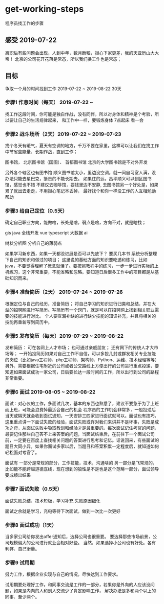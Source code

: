# get-working-steps
程序员找工作的步骤

## 感受  2019-07-22
离职后有些问题会出现，人到中年，数月断粮，担心下家更差，我的天亚历山大大帝！
北京的公司花开花落是常态，所以我们换工作也是常态；

## 目标  
争取一个月的时间找到工作 2019-07-22 ~ 2019-08-22 30天

### 步骤1  作息时间（每天） 2019-07-22 ~   

找工作这段时间，你可能是独自作战，没有同伴，所以对身体和精神是个考验，所以要让自己的生活规律起来，
和工作中一样，要锻炼身体
7点起床
看一会


### 步骤2  战斗场所（2天）2019-07-22 ~  2019-07-23
找个冬天有暖气，夏天有空调的地方，千万不要在家里，这样可以让我们在找工作中节省些能量，长期作战，直到工作；

图书馆，
北京图书馆（国图）、
首都图书馆
北京的大学图书馆是不对外开发

另外各个辖区也有图书馆
顺义图书馆太小，里边没空调，就一间自习室人满，没办法只能去星巴克，挺贵的不能长期去。
如果住的远，昌平顺义可以到区图书馆，感觉也不错
不建议去咖啡馆，要钱里边不安静,
去图书馆另一个好处是，如果累了就出去走走，不用担心笔记本丢掉，
最好找个和你一样没工作的人互相勉励帮助

### 步骤3   给自己定位（0.5天）
确定自己职业方向，能做啥，长处是啥，弱点是啥，方向不对，就是瞎找；

gis
    java
        全栈开发
        vue
        typescript
        大数据
        ai

树状分析图
分析自己的薄弱点

如果学习新东西，如果一天都没进展是否可以先放下？
要买几本书
系统分析整理下自己的知识和做过的项目；
这里说的基础方面的知识要吃透和练习，比如java，不要觉得理解了概念就懂了。要按照教程中的练习，一步一步进行实际的上机练习，这个非常重要，不能省略和忽略。要知道日后很多工作中的项目都是从基础知识而来。

### 步骤4  准备简历（2天） 2019-07-24 ~  2019-07-26
根据定位与自己的经历，准备简历；
将自己学习的知识进行归类和总结，并在大型的招聘网进行写简历。写简历有一个窍门，就是可以在招聘网上找到相关职业需要的技能进行对比。
个人要查漏补缺的进行缺少技能的知识补充，并且将相关的技能再重新写到简历中。

### 步骤5  发布简历（每天）2019-07-29 ~  2019-08-22
发布简历：
    可在各网上人才市场；
    也可通过亲戚朋友；
    还有网下的传统人才大市场等；
 一开始投简历如果对自己工作不自信，可以多投几封或群发相关专业技能的岗位（比如java工程师、php工程师、架构师、Python、运维、技术经理等等）另外，需要根据住宅附近的公司或者公交路线上方便出行的公司进行重点投递，要知道如果面试成功一家公司，日后要长达一段时间的工作，所以出行到公司的路程非常重要。

### 步骤6 面试  2019-08-05 ~  2019-08-22
面试：对心仪的工作，多面试几次，基本的东西也熟悉了，建议不要急于为了上班而上班，可能会浪费掉最适合自己的机会
程序员的工作机会非常多，一般投递后当天或隔天就会收到面试通知，一天安排三四家进行面试就可以。面试也有技巧，这里重点讲一下面试失败的经验，面试失败或许对我们来讲并不是坏事，失败是成功之母，从面试失败中吸取教训和经验才是最重要的。每次面试记住考官的问题，最要记住那些自己答不上来答案的问题，当面试结束后，在前往下一个面试公司前，一定要在百度上查找相关问题的答案进行思考和记忆。话说回来，有些面试的题目大同小异，如果你面试多家以后，当题目和答案积累一定程度后，就知道如何轻松面对考官了。

面试有
一部分是常规的部分，工作技能，技术，沟通啥的
另一部分是飞常规的，比如能不能跨越道德底线，现在想到的狼性是不是也是这个范畴一部分，面试领导要成绩出结果

### 步骤7 面试失败（0.5天）
面试失败总结，技术短板，学习补充
失败原因细化

面试之余就是学习，充电等待下次面试，做到一次比一次更好

### 步骤8 面试成功（1天）
当多家公司给你发出offer通知后，选择公司也很重要。
要选择那些市场前景，公司规模偏大的公司进行就业会相对好些。
当然，如果选择小公司也有好处。各有利弊，自己衡量。

### 步骤9 试用期
努力工作，根据企业实现与自己的情况，尽快达到工作要求。

试用期要处理好工作，和同事交流是工作的一部分，若果你是外向的人应该没问题，如果是内向的人和别人交流少了肯定影响工作，
解决办法是多和两个以上的同事，至少两个。





